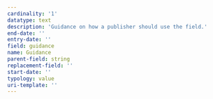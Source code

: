 ```yaml
---
cardinality: '1'
datatype: text
description: 'Guidance on how a publisher should use the field.'
end-date: ''
entry-date: ''
field: guidance
name: Guidance
parent-field: string
replacement-field: ''
start-date: ''
typology: value
uri-template: ''
---
```

